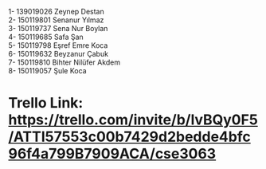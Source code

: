 1-  139019026 Zeynep Destan   
2-  150119801 Senanur Yılmaz  
3-  150119737 Sena Nur Boylan  
4-  150119685 Safa Şan  
5-  150119798 Eşref Emre Koca  
6-  150119632 Beyzanur Çabuk  
7-  150119810 Bihter Nilüfer Akdem  
8-  150119057 Şule Koca  

# Trello Link: https://trello.com/invite/b/lvBQy0F5/ATTI57553c00b7429d2bedde4bfc96f4a799B7909ACA/cse3063
